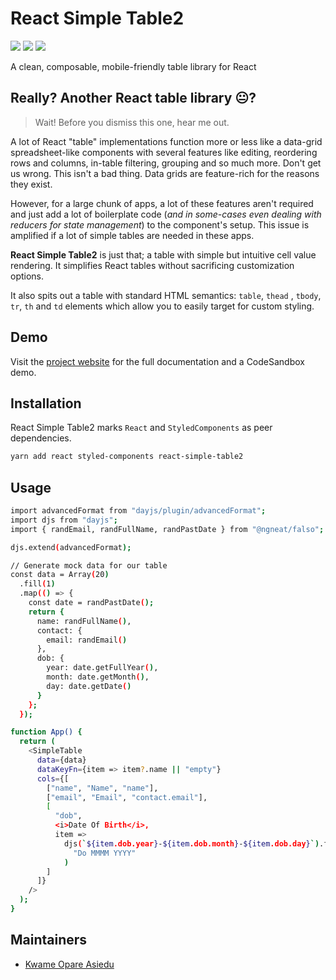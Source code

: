 # React Simple Table2

![](https://img.shields.io/badge/version-1.0.0--test-blue) ![](https://img.shields.io/badge/react-v18.2.0-blue) [![](https://img.shields.io/badge/github-star-lightgrey)](https://github.com/kwameopareasiedu/react-simple-table2)

A clean, composable, mobile-friendly table library for React

## Really? Another React table library 😐?

> Wait! Before you dismiss this one, hear me out.

A lot of React "table" implementations function more or less like a data-grid
spreadsheet-like components with several features like editing, reordering rows
and columns, in-table filtering, grouping and so much more. Don't get us wrong.
This isn't a bad thing. Data grids are feature-rich for the reasons they exist.

However, for a large chunk of apps, a lot of these features aren't required and
just add a lot of boilerplate code (_and in some-cases even dealing with
reducers for state management_) to the component's setup. This issue is
amplified if a lot of simple tables are needed in these apps.

**React Simple Table2** is just that; a table with simple but intuitive cell
value rendering. It simplifies React tables without sacrificing
customization options.

It also spits out a table with standard HTML semantics: `table`, `thead`
, `tbody`, `tr`, `th` and `td` elements which allow you to easily target for
custom styling.

## Demo

Visit
the [project website](https://kwameopareasiedu.github.io/react-simple-table2/)
for the full documentation and a CodeSandbox demo.

## Installation

React Simple Table2 marks `React` and `StyledComponents` as peer dependencies.

```bash
yarn add react styled-components react-simple-table2
```

## Usage

```bash
import advancedFormat from "dayjs/plugin/advancedFormat";
import djs from "dayjs";
import { randEmail, randFullName, randPastDate } from "@ngneat/falso";

djs.extend(advancedFormat);

// Generate mock data for our table
const data = Array(20)
  .fill(1)
  .map(() => {
    const date = randPastDate();
    return {
      name: randFullName(),
      contact: {
        email: randEmail()
      },
      dob: {
        year: date.getFullYear(),
        month: date.getMonth(),
        day: date.getDate()
      }
    };
  });

function App() {
  return (
    <SimpleTable
      data={data}
      dataKeyFn={item => item?.name || "empty"}
      cols={[
        ["name", "Name", "name"],
        ["email", "Email", "contact.email"],
        [
          "dob",
          <i>Date Of Birth</i>,
          item =>
            djs(`${item.dob.year}-${item.dob.month}-${item.dob.day}`).format(
              "Do MMMM YYYY"
            )
        ]
      ]}
    />
  );
}
```

## Maintainers

- [Kwame Opare Asiedu](https://github.com/kwameopareasiedu/)

